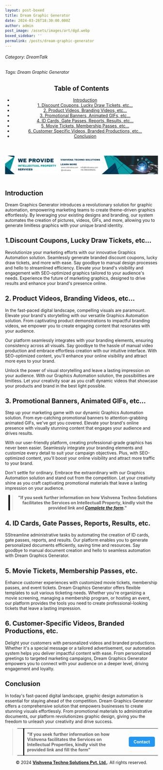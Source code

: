 ```yaml
---
layout: post-boxed
title: Dream Graphic Generator
date: 2024-03-26T18:30:00.000Z
author: admin
post_image: /assets/images/art/dgd.webp
boxed_sidebar: ''
permalink: /posts/dream-graphic-generator
---
```


###### Category: DreamTalk

###### Tags: Dream Graphic Generator

<html lang="en">
<head>
    <meta charset="UTF-8">
    <meta name="viewport" content="width=device-width, initial-scale=1.0">
    <title><h1>Dream Graphic Generator</h1></title>
    <meta name="description" content="Transform your graphic design with Dream Graphics Generator. Automate images, videos, GIFs, and more effortlessly, revolutionizing marketing.">
</head>
<body>
   <header>
	<h2>Table of Contents</h2>
       <nav>
			<ul>
				<li><a href="#introduction">Introduction</a></li>
				<li><a href="#1">1. Discount Coupons, Lucky Draw Tickets, etc...</a></li>
				<li><a href="#2">2. Product Videos, Branding Videos, etc...</a></li>
				<li><a href="#3">3. Promotional Banners, Animated GIFs, etc...</a></li>
				<li><a href="#4">4. ID Cards, Gate Passes, Reports, Results, etc...</a></li>	
				<li><a href="#5">5. Movie Tickets, Membership Passes, etc...</a></li>
				<li><a href="#6">6. Customer Specific Videos, Branded Productions, etc...</a></li>
				<li><a href="#7">Conclusion</a></li>
		</ul>
	</nav>
</header>
<a href="/contact">
  <img src="/assets/images/art/ip ads a.webp" alt="inlinead" style="max-width:100%; height:auto;">
</a>
<br><br>

<article>
    <section id="introduction">
        <h2>Introduction</h2>
        <p>Dream Graphics Generator introduces a revolutionary solution for graphic automation, empowering marketing teams to create theme-driven graphics effortlessly. By leveraging your existing designs and branding, our system automates the creation of pictures, videos, GIFs, and more, allowing you to generate limitless graphics with your unique brand identity.</p>
	</section>

<section id="1">
	<h2>1.Discount Coupons, Lucky Draw Tickets, etc...</h2>
<p>Revolutionize your marketing efforts with our innovative Graphics Automation solution. Seamlessly generate branded discount coupons, lucky draw tickets, and more with ease. Say goodbye to manual design processes and hello to streamlined efficiency. Elevate your brand's visibility and engagement with SEO-optimized graphics tailored to your audience's needs. Experience the future of marketing graphics, designed to drive results and enhance your brand's presence online.</p>
</section>

<section id="2">
	<h2>2. Product Videos, Branding Videos, etc...</h2>
<p>In the fast-paced digital landscape, compelling visuals are paramount. Elevate your brand's storytelling with our versatile Graphics Automation solution. From captivating product demonstrations to impactful branding videos, we empower you to create engaging content that resonates with your audience.</p>

<p>Our platform seamlessly integrates with your branding elements, ensuring consistency across all visuals. Say goodbye to the hassle of manual video production and embrace effortless creation with our intuitive interface. With SEO-optimized content, you'll enhance your online visibility and attract more eyes to your brand.</p>

<p>Unlock the power of visual storytelling and leave a lasting impression on your audience. With our Graphics Automation solution, the possibilities are limitless. Let your creativity soar as you craft dynamic videos that showcase your products and brand in the best light possible.</p>

</section>

<section id="3">
	<h2>3. Promotional Banners, Animated GIFs, etc...</h2>
<p>Step up your marketing game with our dynamic Graphics Automation solution. From eye-catching promotional banners to attention-grabbing animated GIFs, we've got you covered. Elevate your brand's online presence with visually stunning content that engages your audience and drives results.</p>

<p>With our user-friendly platform, creating professional-grade graphics has never been easier. Seamlessly integrate your branding elements and customize every detail to suit your campaign objectives. Plus, with SEO-optimized content, you'll boost your online visibility and attract more traffic to your brand.</p>

<p>Don't settle for ordinary. Embrace the extraordinary with our Graphics Automation solution and stand out from the competition. Let your creativity shine as you craft captivating promotional materials that leave a lasting impression on your audience.</p>
</section>

<center><blockquote style="position:relative;">
<p><b style="font-size:1em;">"If you seek further information on how Vishvena Techno Solutions facilitates the Services on Intellectuall Property, kindly visit the provided link and <a href="/contact"><i>Complete the form</i></a>."</b></p>
<div style="position:absolute; top:0; bottom:0; left:-15px; border-left:5px solid black;"></div>
</blockquote></center>

<section id="4">
	<h2>4. ID Cards, Gate Passes, Reports, Results, etc.</h2>
<p>SStreamline administrative tasks by automating the creation of ID cards, gate passes, reports, and results. Our platform enables you to generate personalized documents efficiently, saving time and resources. Say goodbye to manual document creation and hello to seamless automation with Dream Graphics Generator.</p>
</section>

<section id="5">
	<h2>5. Movie Tickets, Membership Passes, etc.</h2>
<p>Enhance customer experiences with customized movie tickets, membership passes, and event tickets. Dream Graphics Generator offers flexible templates to suit various ticketing needs. Whether you're organizing a movie screening, managing a membership program, or hosting an event, our platform provides the tools you need to create professional-looking tickets that leave a lasting impression.</p>
</section>

<section id="6">
	<h2>6. Customer-Specific Videos, Branded Productions, etc.</h2>
<p>Delight your customers with personalized videos and branded productions. Whether it's a special message or a tailored advertisement, our automation system helps you deliver impactful content with ease. From personalized greetings to targeted marketing campaigns, Dream Graphics Generator empowers you to connect with your audience on a deeper level, driving engagement and loyalty.</p>
</section>

<section id="7">
	<h2>Conclusion</h2>
<p>In today's fast-paced digital landscape, graphic design automation is essential for staying ahead of the competition. Dream Graphics Generator offers a comprehensive solution that empowers businesses to create stunning visuals effortlessly. From promotional materials to administrative documents, our platform revolutionizes graphic design, giving you the freedom to unleash your creativity and drive success.</p>
</section>

</article>

<blockquote style="position:relative;">
 <table style="border-collapse: collapse; width: 100%;">
    <tr>
      <td style="border-right: 3px solid black; padding: 10px; width: auto;">
        <!-- Vertical line -->
      </td>
      <td style="padding: 10px; width: auto;">
        <b style="font-size:1em;">"If you seek further information on how Vishvena facilitates the Services on Intellectual Properties, kindly visit the provided link and fill the form"</b>
      </td>
      <td style="padding: 10px; width: auto;">
        <a href="/contact" style="display: inline-block; background-color: #2196F3; color: white; padding: 8px 16px; text-decoration: none; border-radius: 5px; font-weight: bold;">Contact</a>
      </td>
    </tr>
  </table>
  </blockquote>

<footer>
<center><p>&copy; 2024 <a href="https://vishvena.com"><b>Vishvena Techno Solutions Pvt. Ltd.</b></a>. All rights reserved.</p></center>

</footer>
</body>
</html>
